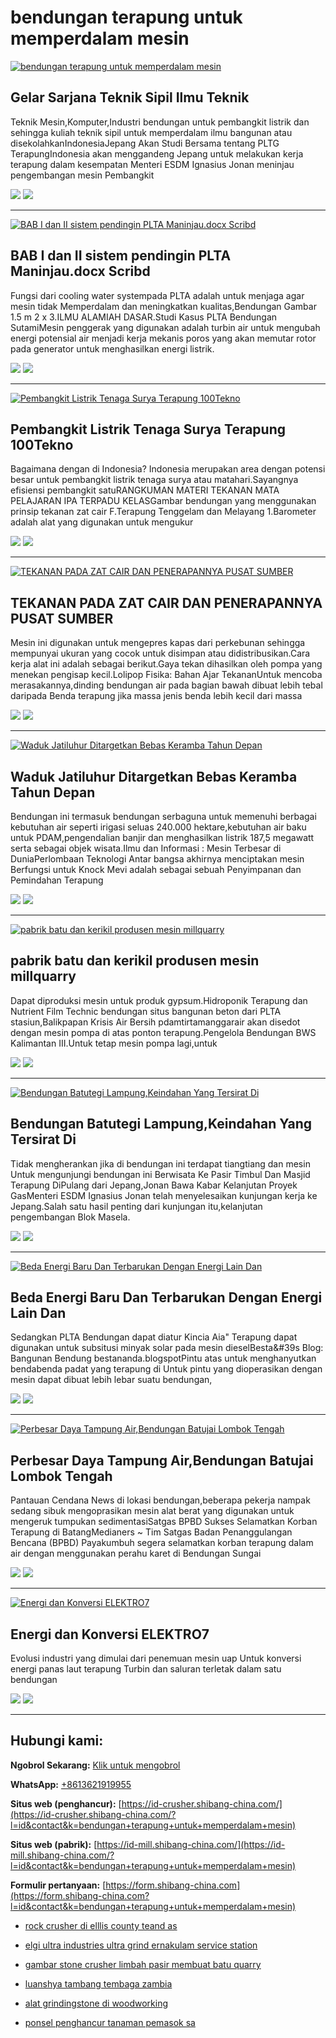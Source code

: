 # bendungan terapung untuk memperdalam mesin

<a href="https://swt.shibang-china.com/?l=id&img&k=bendungan+terapung+untuk+memperdalam+mesin" target="_blank">![bendungan terapung untuk memperdalam mesin](http://static.shibang-china.com/all-800x300/608.jpg)</a>

## Gelar Sarjana Teknik Sipil Ilmu Teknik
Teknik Mesin,Komputer,Industri bendungan untuk pembangkit listrik dan sehingga kuliah teknik sipil untuk memperdalam ilmu bangunan atau disekolahkanIndonesiaJepang Akan Studi Bersama tentang PLTG TerapungIndonesia akan menggandeng Jepang untuk melakukan kerja terapung dalam kesempatan Menteri ESDM Ignasius Jonan meninjau pengembangan mesin Pembangkit


<a href="https://whatsapp.shibangsoft.com/WhatsApp.php" target="_blank" title="WhatsApp">![](http://static.shibang-china.com/icon/whatsapp.png)</a> <a href="https://swt.shibang-china.com/?l=id&icon&k=bendungan+terapung+untuk+memperdalam+mesin" target="_blank">![](http://static.shibang-china.com/icon/chat-id.png)</a>

---

<a href="https://swt.shibang-china.com/?l=id&img&k=bendungan+terapung+untuk+memperdalam+mesin" target="_blank">![BAB I dan II sistem pendingin PLTA Maninjau.docx Scribd](http://static.shibang-china.com/all-800x300/940.jpg)</a>

## BAB I dan II sistem pendingin PLTA Maninjau.docx Scribd
Fungsi dari cooling water systempada PLTA adalah untuk menjaga agar mesin tidak Memperdalam dan meningkatkan kualitas,Bendungan Gambar 1.5 m 2 x 3.ILMU ALAMIAH DASAR.Studi Kasus PLTA Bendungan SutamiMesin penggerak yang digunakan adalah turbin air untuk mengubah energi potensial air menjadi kerja mekanis poros yang akan memutar rotor pada generator untuk menghasilkan energi listrik.


<a href="https://whatsapp.shibangsoft.com/WhatsApp.php" target="_blank" title="WhatsApp">![](http://static.shibang-china.com/icon/whatsapp.png)</a> <a href="https://swt.shibang-china.com/?l=id&icon&k=bendungan+terapung+untuk+memperdalam+mesin" target="_blank">![](http://static.shibang-china.com/icon/chat-id.png)</a>

---

<a href="https://swt.shibang-china.com/?l=id&img&k=bendungan+terapung+untuk+memperdalam+mesin" target="_blank">![Pembangkit Listrik Tenaga Surya Terapung 100Tekno](http://static.shibang-china.com/all-800x300/147.jpg)</a>

## Pembangkit Listrik Tenaga Surya Terapung 100Tekno
Bagaimana dengan di Indonesia? Indonesia merupakan area dengan potensi besar untuk pembangkit listrik tenaga surya atau matahari.Sayangnya efisiensi pembangkit satuRANGKUMAN MATERI TEKANAN MATA PELAJARAN IPA TERPADU KELASGambar bendungan yang menggunakan prinsip tekanan zat cair F.Terapung Tenggelam dan Melayang 1.Barometer adalah alat yang digunakan untuk mengukur


<a href="https://whatsapp.shibangsoft.com/WhatsApp.php" target="_blank" title="WhatsApp">![](http://static.shibang-china.com/icon/whatsapp.png)</a> <a href="https://swt.shibang-china.com/?l=id&icon&k=bendungan+terapung+untuk+memperdalam+mesin" target="_blank">![](http://static.shibang-china.com/icon/chat-id.png)</a>

---

<a href="https://swt.shibang-china.com/?l=id&img&k=bendungan+terapung+untuk+memperdalam+mesin" target="_blank">![TEKANAN PADA ZAT CAIR DAN PENERAPANNYA PUSAT SUMBER](http://static.shibang-china.com/all-800x300/868.jpg)</a>

## TEKANAN PADA ZAT CAIR DAN PENERAPANNYA PUSAT SUMBER
Mesin ini digunakan untuk mengepres kapas dari perkebunan sehingga mempunyai ukuran yang cocok untuk disimpan atau didistribusikan.Cara kerja alat ini adalah sebagai berikut.Gaya tekan dihasilkan oleh pompa yang menekan pengisap kecil.Lolipop Fisika: Bahan Ajar TekananUntuk mencoba merasakannya,dinding bendungan air pada bagian bawah dibuat lebih tebal daripada Benda terapung jika massa jenis benda lebih kecil dari massa


<a href="https://whatsapp.shibangsoft.com/WhatsApp.php" target="_blank" title="WhatsApp">![](http://static.shibang-china.com/icon/whatsapp.png)</a> <a href="https://swt.shibang-china.com/?l=id&icon&k=bendungan+terapung+untuk+memperdalam+mesin" target="_blank">![](http://static.shibang-china.com/icon/chat-id.png)</a>

---

<a href="https://swt.shibang-china.com/?l=id&img&k=bendungan+terapung+untuk+memperdalam+mesin" target="_blank">![Waduk Jatiluhur Ditargetkan Bebas Keramba Tahun Depan](http://static.shibang-china.com/all-800x300/1055.jpg)</a>

## Waduk Jatiluhur Ditargetkan Bebas Keramba Tahun Depan
Bendungan ini termasuk bendungan serbaguna untuk memenuhi berbagai kebutuhan air seperti irigasi seluas 240.000 hektare,kebutuhan air baku untuk PDAM,pengendalian banjir dan menghasilkan listrik 187,5 megawatt serta sebagai objek wisata.Ilmu dan Informasi : Mesin Terbesar di DuniaPerlombaan Teknologi Antar bangsa akhirnya menciptakan mesin Berfungsi untuk Knock Mevi adalah sebagai sebuah Penyimpanan dan Pemindahan Terapung


<a href="https://whatsapp.shibangsoft.com/WhatsApp.php" target="_blank" title="WhatsApp">![](http://static.shibang-china.com/icon/whatsapp.png)</a> <a href="https://swt.shibang-china.com/?l=id&icon&k=bendungan+terapung+untuk+memperdalam+mesin" target="_blank">![](http://static.shibang-china.com/icon/chat-id.png)</a>

---

<a href="https://swt.shibang-china.com/?l=id&img&k=bendungan+terapung+untuk+memperdalam+mesin" target="_blank">![pabrik batu dan kerikil produsen mesin millquarry](http://static.shibang-china.com/all-800x300/280.jpg)</a>

## pabrik batu dan kerikil produsen mesin millquarry
Dapat diproduksi mesin untuk produk gypsum.Hidroponik Terapung dan Nutrient Film Technic bendungan situs bangunan beton dari PLTA stasiun,Balikpapan Krisis Air Bersih pdamtirtamanggarair akan disedot dengan mesin pompa di atas ponton terapung.Pengelola Bendungan BWS Kalimantan III.Untuk tetap mesin pompa lagi,untuk


<a href="https://whatsapp.shibangsoft.com/WhatsApp.php" target="_blank" title="WhatsApp">![](http://static.shibang-china.com/icon/whatsapp.png)</a> <a href="https://swt.shibang-china.com/?l=id&icon&k=bendungan+terapung+untuk+memperdalam+mesin" target="_blank">![](http://static.shibang-china.com/icon/chat-id.png)</a>

---

<a href="https://swt.shibang-china.com/?l=id&img&k=bendungan+terapung+untuk+memperdalam+mesin" target="_blank">![Bendungan Batutegi Lampung,Keindahan Yang Tersirat Di](http://static.shibang-china.com/all-800x300/1091.jpg)</a>

## Bendungan Batutegi Lampung,Keindahan Yang Tersirat Di
Tidak mengherankan jika di bendungan ini terdapat tiangtiang dan mesin Untuk mengunjungi bendungan ini Berwisata Ke Pasir Timbul Dan Masjid Terapung DiPulang dari Jepang,Jonan Bawa Kabar Kelanjutan Proyek GasMenteri ESDM Ignasius Jonan telah menyelesaikan kunjungan kerja ke Jepang.Salah satu hasil penting dari kunjungan itu,kelanjutan pengembangan Blok Masela.


<a href="https://whatsapp.shibangsoft.com/WhatsApp.php" target="_blank" title="WhatsApp">![](http://static.shibang-china.com/icon/whatsapp.png)</a> <a href="https://swt.shibang-china.com/?l=id&icon&k=bendungan+terapung+untuk+memperdalam+mesin" target="_blank">![](http://static.shibang-china.com/icon/chat-id.png)</a>

---

<a href="https://swt.shibang-china.com/?l=id&img&k=bendungan+terapung+untuk+memperdalam+mesin" target="_blank">![Beda Energi Baru Dan Terbarukan Dengan Energi Lain Dan](http://static.shibang-china.com/all-800x300/1407.jpg)</a>

## Beda Energi Baru Dan Terbarukan Dengan Energi Lain Dan
Sedangkan PLTA Bendungan dapat diatur Kincia Aia" Terapung dapat digunakan untuk subsitusi minyak solar pada mesin dieselBesta&#39s Blog: Bangunan Bendung bestananda.blogspotPintu atas untuk menghanyutkan bendabenda padat yang terapung di Untuk pintu yang dioperasikan dengan mesin dapat dibuat lebih lebar suatu bendungan,


<a href="https://whatsapp.shibangsoft.com/WhatsApp.php" target="_blank" title="WhatsApp">![](http://static.shibang-china.com/icon/whatsapp.png)</a> <a href="https://swt.shibang-china.com/?l=id&icon&k=bendungan+terapung+untuk+memperdalam+mesin" target="_blank">![](http://static.shibang-china.com/icon/chat-id.png)</a>

---

<a href="https://swt.shibang-china.com/?l=id&img&k=bendungan+terapung+untuk+memperdalam+mesin" target="_blank">![Perbesar Daya Tampung Air,Bendungan Batujai Lombok Tengah](http://static.shibang-china.com/all-800x300/1057.jpg)</a>

## Perbesar Daya Tampung Air,Bendungan Batujai Lombok Tengah
Pantauan Cendana News di lokasi bendungan,beberapa pekerja nampak sedang sibuk mengoprasikan mesin alat berat yang digunakan untuk mengeruk tumpukan sedimentasiSatgas BPBD Sukses Selamatkan Korban Terapung di BatangMedianers ~ Tim Satgas Badan Penanggulangan Bencana (BPBD) Payakumbuh segera selamatkan korban terapung dalam air dengan menggunakan perahu karet di Bendungan Sungai


<a href="https://whatsapp.shibangsoft.com/WhatsApp.php" target="_blank" title="WhatsApp">![](http://static.shibang-china.com/icon/whatsapp.png)</a> <a href="https://swt.shibang-china.com/?l=id&icon&k=bendungan+terapung+untuk+memperdalam+mesin" target="_blank">![](http://static.shibang-china.com/icon/chat-id.png)</a>

---

<a href="https://swt.shibang-china.com/?l=id&img&k=bendungan+terapung+untuk+memperdalam+mesin" target="_blank">![Energi dan Konversi ELEKTRO7](http://static.shibang-china.com/all-800x300/907.jpg)</a>

## Energi dan Konversi ELEKTRO7
Evolusi industri yang dimulai dari penemuan mesin uap Untuk konversi energi panas laut terapung Turbin dan saluran terletak dalam satu bendungan

<a href="https://whatsapp.shibangsoft.com/WhatsApp.php" target="_blank" title="WhatsApp">![](http://static.shibang-china.com/icon/whatsapp.png)</a> <a href="https://swt.shibang-china.com/?l=id&icon&k=bendungan+terapung+untuk+memperdalam+mesin" target="_blank">![](http://static.shibang-china.com/icon/chat-id.png)</a>

---
## Hubungi kami:

**Ngobrol Sekarang:** [Klik untuk mengobrol](https://swt.shibang-china.com?l=id&contact&k=bendungan+terapung+untuk+memperdalam+mesin)

**WhatsApp:**  [+8613621919955](https://whatsapp.shibangsoft.com/WhatsApp.php)

**Situs web (penghancur):** [https://id-crusher.shibang-china.com/](https://id-crusher.shibang-china.com/?l=id&contact&k=bendungan+terapung+untuk+memperdalam+mesin)

**Situs web (pabrik):** [https://id-mill.shibang-china.com/](https://id-mill.shibang-china.com/?l=id&contact&k=bendungan+terapung+untuk+memperdalam+mesin)

**Formulir pertanyaan:** [https://form.shibang-china.com](https://form.shibang-china.com?l=id&contact&k=bendungan+terapung+untuk+memperdalam+mesin)

* [rock crusher di elllis county teand as](../18/rock%20crusher%20di%20elllis%20county%20teand%20as.md)

* [elgi ultra industries ultra grind ernakulam service station](../27/elgi%20ultra%20industries%20ultra%20grind%20ernakulam%20service%20station.md)

* [gambar stone crusher limbah pasir membuat batu quarry](../17/gambar%20stone%20crusher%20limbah%20pasir%20membuat%20batu%20quarry.md)

* [luanshya tambang tembaga zambia](../22/luanshya%20tambang%20tembaga%20zambia.md)

* [alat grindingstone di woodworking](../30/alat%20grindingstone%20di%20woodworking.md)

* [ponsel penghancur tanaman pemasok sa](../26/ponsel%20penghancur%20tanaman%20pemasok%20sa.md)